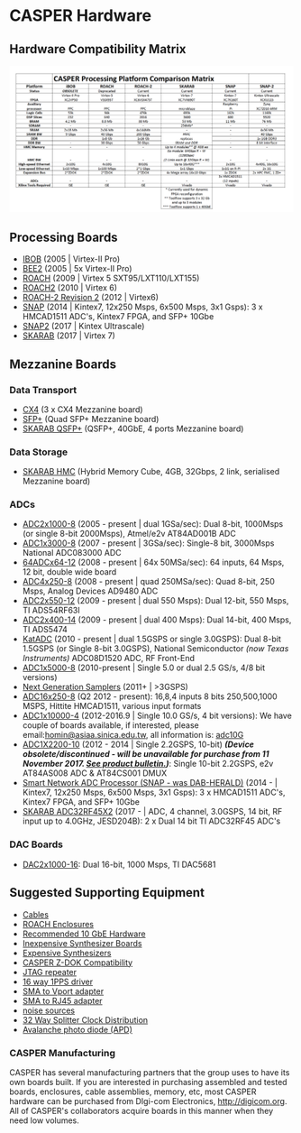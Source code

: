 # CASPER Hardware

## Hardware Compatibility Matrix

![FPGA Hardware Matrix](FPGA_Hosts/hw-matrix.png)

## Processing Boards

- [IBOB](FPGA_Hosts/IBOB/README.md) (2005 | Virtex-II Pro)
- [BEE2](FPGA_Hosts/BEE2/README.md) (2005 | 5x Virtex-II Pro)
- [ROACH](FPGA_Hosts/ROACH/README.md) (2009 | Virtex 5 SXT95/LXT110/LXT155)
- [ROACH2](FPGA_Hosts/ROACH2/README.md) (2010 | Virtex 6)
- [ROACH-2 Revision 2](FPGA_Hosts/ROACH-2_Revision_2) (2012 | Virtex6)
- [SNAP](FPGA_Hosts/SNAP/README.md) (2014 | Kintex7, 12x250 Msps, 6x500 Msps, 3x1 Gsps): 
  3 x HMCAD1511 ADC's, Kintex7 FPGA, and SFP+ 10Gbe
- [SNAP2](FPGA_Hosts/SNAP2/README.md) (2017 | Kintex Ultrascale)
- [SKARAB](FPGA_Hosts/SKARAB/README.md) (2017 | Virtex 7)

## Mezzanine Boards

### Data Transport

- [CX4](CX4) (3 x CX4 Mezzanine board)
- [SFP+](SFP+) (Quad SFP+ Mezzanine board)
- [SKARAB QSFP+](https://casper.berkeley.edu/wiki/SKARAB#QSFP.2B_Mezzanine_Card) (QSFP+, 40GbE, 4 ports Mezzanine board)

### Data Storage

- [SKARAB HMC](https://github.com/casper-astro/casper-hardware/tree/master/FPGA_Hosts/SKARAB/SKARAB#HMC_Mezzanine_Card) (Hybrid Memory Cube, 4GB, 32Gbps, 2 link, serialised Mezzanine board)

### ADCs

- [ADC2x1000-8](ADC2x1000-8) (2005 - present | dual 1GSa/sec): 
  Dual 8-bit, 1000Msps (or single 8-bit 2000Msps), Atmel/e2v
  AT84AD001B ADC
- [ADC1x3000-8](ADC1x3000-8) (2007 - present | 3GSa/sec): 
  Single-8 bit, 3000Msps National ADC083000 ADC
- [64ADCx64-12](64ADCx64-12) (2008 - present | 64x 50MSa/sec): 
  64 inputs, 64 Msps, 12 bit, double wide board
- [ADC4x250-8](ADC4x250-8) (2008 - present | quad 250MSa/sec): 
  Quad 8-bit, 250 Msps, Analog Devices AD9480 ADC
- [ADC2x550-12](ADC2x550-12) (2009 - present | dual 550 Msps): 
  Dual 12-bit, 550 Msps, TI ADS54RF63I
- [ADC2x400-14](ADC2x400-14) (2009 - present | dual 400 Msps): 
  Dual 14-bit, 400 Msps, TI ADS5474
- [KatADC](KatADC) (2010 - present | dual 1.5GSPS or single 3.0GSPS):
  Dual 8-bit 1.5GSPS (or Single 8-bit 3.0GSPS), National Semiconductor
  *(now Texas Instruments)* ADC08D1520 ADC, RF Front-End
- [ADC1x5000-8](ADC1x5000-8) (2010-present | Single 5.0 or dual 2.5 GS/s, 4/8 bit versions)
- [Next Generation Samplers](Next_Generation_Samplers) (2011+ | \>3GSPS)
- [ADC16x250-8](ADC16x250-8) (Q2 2012 - present): 
  16,8,4 inputs 8 bits 250,500,1000 MSPS, Hittite HMCAD1511, various input formats
- [ADC1x10000-4](ADC1x10000-4) (2012-2016.9 | Single 10.0 GS/s, 4 bit versions):
We have couple of boards available, if interested, please email:homin@asiaa.sinica.edu.tw, all information is:
  [adc10G](http://stacks.iop.org/1538-3873/128/i=969/a=115002)
- [ADC1X2200-10](ADC1X2200-10) (2012 - 2014 | Single 2.2GSPS, 10-bit) ***(Device obsolete/discontinued - will be unavailable for purchase from 11 November 2017. [See product bulletin.](https://casper.berkeley.edu/wiki/images/8/8b/Product_Bulletin_TE2V-PB170811-01.pdf))***: Single 10-bit 2.2GSPS, e2v AT84AS008 ADC & AT84CS001 DMUX
- [Smart Network ADC Processor (SNAP - was DAB-HERALD)](DAB-HERALD) (2014 - | Kintex7, 12x250 Msps, 6x500 Msps, 3x1 Gsps): 3 x HMCAD1511 ADC's, Kintex7 FPGA, and SFP+ 10Gbe
- [SKARAB ADC32RF45X2](https://casper.berkeley.edu/wiki/SKARAB#ADC_Mezzanine_Card) (2017 - | ADC, 4 channel, 3.0GSPS, 14 bit, RF input up to 4.0GHz, JESD204B):
2 x Dual 14 bit TI ADC32RF45 ADC's

### DAC Boards

- [DAC2x1000-16](DAC2x1000-16): Dual 16-bit, 1000 Msps, TI DAC5681

## Suggested Supporting Equipment

- [Cables](Equipment_Cables)
- [ ROACH Enclosures](Enclosures)
- [Recommended 10 GbE Hardware](Recommended_10_GbE_Hardware)
- [Inexpensive Synthesizer Boards](Inexpensive_Synthesizer_Boards)
- [Expensive Synthesizers](Expensive_Synthesizers)
- [CASPER Z-DOK Compatibility](CASPER_Z-DOK_Compatibility)
- [JTAG repeater](JTAG_repeater)
- [16 way 1PPS driver](16_way_1PPS_driver)
- [SMA to Vport adapter](SMA_to_Vport_adapter)
- [SMA to RJ45 adapter](SMA_to_RJ45_adapter)
- [noise sources](noise_sources)
- [32 Way Splitter Clock Distribution](https://casper.berkeley.edu/wiki/images/c/c8/Splitter_clock_distribution_32way_.pdf)
- [Avalanche photo diode (APD)](Avalanche_photo_diode_APD)

### CASPER Manufacturing

CASPER has several manufacturing partners that the group uses to have
its own boards built. If you are interested in purchasing assembled and
tested boards, enclosures, cable assemblies, memory, etc, most CASPER
hardware can be purchased from DIgi-com Electronics,
<http://digicom.org>. All of CASPER's collaborators acquire boards in
this manner when they need low volumes.
